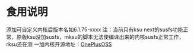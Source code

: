 # 食用说明

添加可自定义内核后版本名如6.1.75-xxxx
注：当前只有ksu next的susfs功能正常，原版ksu没加susfs，mksu的脚本无法使编译出来的内核susfs正常工作，rksu还在测
一加内核开源地址：[OnePlusOSS](https://github.com/OnePlusOSS/kernel_manifest)
